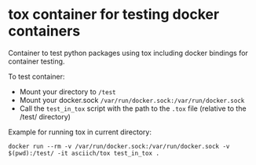 # tox container for testing docker containers

Container to test python packages using tox including docker bindings for container testing.


To test container:

* Mount your directory to ```/test```
* Mount your docker.sock ```/var/run/docker.sock:/var/run/docker.sock```
* Call the ```test_in_tox``` script with the path to the ```.tox``` file (relative to the /test/ directory)

Example for running tox in current directory:

```
docker run --rm -v /var/run/docker.sock:/var/run/docker.sock -v $(pwd):/test/ -it asciich/tox test_in_tox .
```


